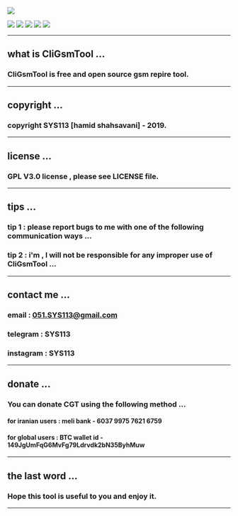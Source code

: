 ![](https://github.com/sys113/CliGsmTool/raw/master/CGT.png)

![](https://img.shields.io/github/stars/SYS113/CliGsmTool.svg)
![](https://img.shields.io/github/forks/SYS113/CliGsmTool.svg)
![](https://img.shields.io/github/tag/SYS113/CliGsmTool.svg)
![](https://img.shields.io/github/release/SYS113/CliGsmTool.svg)
![](https://img.shields.io/github/issues/SYS113/CliGsmTool.svg)

------------------------------------------------------------------------------------------------------------------

## what is CliGsmTool ...

### CliGsmTool is free and open source gsm repire tool.

------------------------------------------------------------------------------------------------------------------

## copyright ...

### copyright SYS113 [hamid shahsavani] - 2019.

------------------------------------------------------------------------------------------------------------------

## license ...

### GPL V3.0 license , please see LICENSE file.

------------------------------------------------------------------------------------------------------------------

## tips ...

### tip 1 : please report bugs to me with one of the following communication ways ...
### tip 2 : i'm , I will not be responsible for any improper use of CliGsmTool ...

------------------------------------------------------------------------------------------------------------------

## contact me ...

### email      : 051.SYS113@gmail.com
### telegram   : SYS113
### instagram  : SYS113

------------------------------------------------------------------------------------------------------------------

## donate ...

### You can donate CGT using the following method ...

#### for iranian users :   meli bank   - 6037 9975 7621 6759
#### for global  users : BTC wallet id - 149JgUmFqG6MvFg79Ldrvdk2bN35ByhMuw
	
-------------------------------------------------------------------------------------------------------------------

## the last word ...

### Hope this tool is useful to you and enjoy it.

-------------------------------------------------------------------------------------------------------------------
